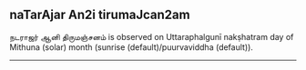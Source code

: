 ## naTarAjar An2i tirumaJcan2am

நடராஜர் ஆனி திருமஞ்சனம் is observed on Uttaraphalgunī nakṣhatram day of Mithuna (solar) month (sunrise (default)/puurvaviddha (default)).


---
